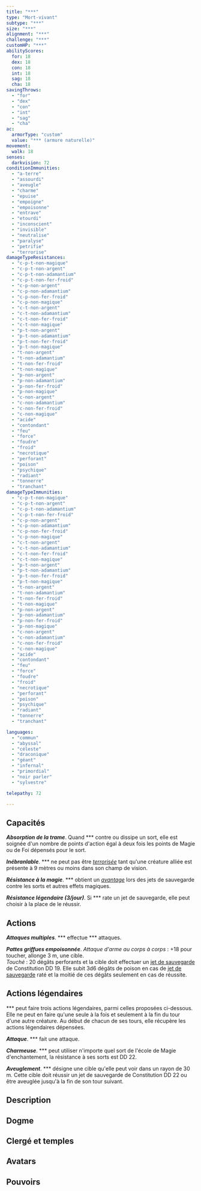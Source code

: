 ```yaml
---
title: "***"
type: "Mort-vivant"
subtype: "***"
size: "***"
alignment: "***"
challenge: "***"
customHP: "***"
abilityScores:
  for: 18
  dex: 18
  con: 18
  int: 18
  sag: 18
  cha: 18
savingThrows:
  - "for"
  - "dex"
  - "con"
  - "int"
  - "sag"
  - "cha"
ac:
  armorType: "custom"
  value: "*** (armure naturelle)"
movement:
  walk: 18
senses:
  darkvision: 72
conditionImmunities:
  - "a-terre"
  - "assourdi"
  - "aveugle"
  - "charme"
  - "epuise"
  - "empoigne"
  - "empoisonne"
  - "entrave"
  - "etourdi"
  - "inconscient"
  - "invisible"
  - "neutralise"
  - "paralyse"
  - "petrifie"
  - "terrorise"
damageTypeResistances:
  - "c-p-t-non-magique"
  - "c-p-t-non-argent"
  - "c-p-t-non-adamantium"
  - "c-p-t-non-fer-froid"
  - "c-p-non-argent"
  - "c-p-non-adamantium"
  - "c-p-non-fer-froid"
  - "c-p-non-magique"
  - "c-t-non-argent"
  - "c-t-non-adamantium"
  - "c-t-non-fer-froid"
  - "c-t-non-magique"
  - "p-t-non-argent"
  - "p-t-non-adamantium"
  - "p-t-non-fer-froid"
  - "p-t-non-magique"
  - "t-non-argent"
  - "t-non-adamantium"
  - "t-non-fer-froid"
  - "t-non-magique"
  - "p-non-argent"
  - "p-non-adamantium"
  - "p-non-fer-froid"
  - "p-non-magique"
  - "c-non-argent"
  - "c-non-adamantium"
  - "c-non-fer-froid"
  - "c-non-magique"
  - "acide"
  - "contondant"
  - "feu"
  - "force"
  - "foudre"
  - "froid"
  - "necrotique"
  - "perforant"
  - "poison"
  - "psychique"
  - "radiant"
  - "tonnerre"
  - "tranchant"
damageTypeImmunities:
  - "c-p-t-non-magique"
  - "c-p-t-non-argent"
  - "c-p-t-non-adamantium"
  - "c-p-t-non-fer-froid"
  - "c-p-non-argent"
  - "c-p-non-adamantium"
  - "c-p-non-fer-froid"
  - "c-p-non-magique"
  - "c-t-non-argent"
  - "c-t-non-adamantium"
  - "c-t-non-fer-froid"
  - "c-t-non-magique"
  - "p-t-non-argent"
  - "p-t-non-adamantium"
  - "p-t-non-fer-froid"
  - "p-t-non-magique"
  - "t-non-argent"
  - "t-non-adamantium"
  - "t-non-fer-froid"
  - "t-non-magique"
  - "p-non-argent"
  - "p-non-adamantium"
  - "p-non-fer-froid"
  - "p-non-magique"
  - "c-non-argent"
  - "c-non-adamantium"
  - "c-non-fer-froid"
  - "c-non-magique"
  - "acide"
  - "contondant"
  - "feu"
  - "force"
  - "foudre"
  - "froid"
  - "necrotique"
  - "perforant"
  - "poison"
  - "psychique"
  - "radiant"
  - "tonnerre"
  - "tranchant"

languages:
  - "commun"
  - "abyssal"
  - "céleste"
  - "draconique"
  - "géant"
  - "infernal"
  - "primordial"
  - "noir parler"
  - "sylvestre"

telepathy: 72

---
```

## Capacités
_**Absorption de la trame**_. Quand *** contre ou dissipe un sort, elle est soignée d'un nombre de points d'action égal à deux fois les points de Magie ou de Foi dépensés pour le sort.  

_**Inébranlable**_. *** ne peut pas être [_terrorisée_](/gerer-la-sante-du-personnage/#terrorise) tant qu'une créature alliée est présente à 9 mètres ou moins dans son champ de vision.  

_**Résistance à la magie**_. *** obtient un [_avantage_](/utiliser-les-caracteristiques/#avantage-et-desavantage) lors des jets de sauvegarde contre les sorts et autres effets magiques.  

_**Résistance légendaire (3/jour)**_. Si *** rate un jet de sauvegarde, elle peut choisir à la place de le réussir.

## Actions
_**Attaques multiples**_. *** effectue *** attaques.  

_**Pattes griffues empoisonnée**_. _Attaque d'arme au corps à corps_ : +18 pour toucher, allonge 3 m, une cible.  
_Touché_ : 20 dégâts perforants et la cible doit effectuer un [jet de sauvegarde](/utiliser-les-caracteristiques/#jets-de-sauvegarde) de Constitution DD 19. Elle subit 3d6 dégâts de poison en cas de [jet de sauvegarde](/utiliser-les-caracteristiques/#jets-de-sauvegarde) raté et la moitié de ces dégâts seulement en cas de réussite.


## Actions légendaires
*** peut faire trois actions légendaires, parmi celles proposées ci-dessous. Elle ne peut en faire qu'une seule à la fois et seulement à la fin du tour d'une autre créature. Au début de chacun de ses tours, elle récupère les actions légendaires dépensées.

_**Attaque**_. *** fait une attaque.

_**Charmeuse**_. *** peut utiliser n'importe quel sort de l'école de Magie d'enchantement, la résistance à ses sorts est DD 22.

_**Aveuglement**_. *** désigne une cible qu'elle peut voir dans un rayon de 30 m. Cette cible doit réussir un jet de sauvegarde de Constitution DD 22 ou être aveuglée jusqu'à la fin de son tour suivant.

## Description  


## Dogme  


## Clergé et temples  


## Avatars  


## Pouvoirs  
